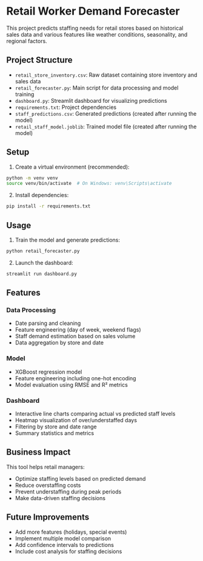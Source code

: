 # Retail Worker Demand Forecaster

This project predicts staffing needs for retail stores based on historical sales data and various features like weather conditions, seasonality, and regional factors.

## Project Structure

- `retail_store_inventory.csv`: Raw dataset containing store inventory and sales data
- `retail_forecaster.py`: Main script for data processing and model training
- `dashboard.py`: Streamlit dashboard for visualizing predictions
- `requirements.txt`: Project dependencies
- `staff_predictions.csv`: Generated predictions (created after running the model)
- `retail_staff_model.joblib`: Trained model file (created after running the model)

## Setup

1. Create a virtual environment (recommended):
```bash
python -m venv venv
source venv/bin/activate  # On Windows: venv\Scripts\activate
```

2. Install dependencies:
```bash
pip install -r requirements.txt
```

## Usage

1. Train the model and generate predictions:
```bash
python retail_forecaster.py
```

2. Launch the dashboard:
```bash
streamlit run dashboard.py
```

## Features

### Data Processing
- Date parsing and cleaning
- Feature engineering (day of week, weekend flags)
- Staff demand estimation based on sales volume
- Data aggregation by store and date

### Model
- XGBoost regression model
- Feature engineering including one-hot encoding
- Model evaluation using RMSE and R² metrics

### Dashboard
- Interactive line charts comparing actual vs predicted staff levels
- Heatmap visualization of over/understaffed days
- Filtering by store and date range
- Summary statistics and metrics

## Business Impact

This tool helps retail managers:
- Optimize staffing levels based on predicted demand
- Reduce overstaffing costs
- Prevent understaffing during peak periods
- Make data-driven staffing decisions

## Future Improvements

- Add more features (holidays, special events)
- Implement multiple model comparison
- Add confidence intervals to predictions
- Include cost analysis for staffing decisions 